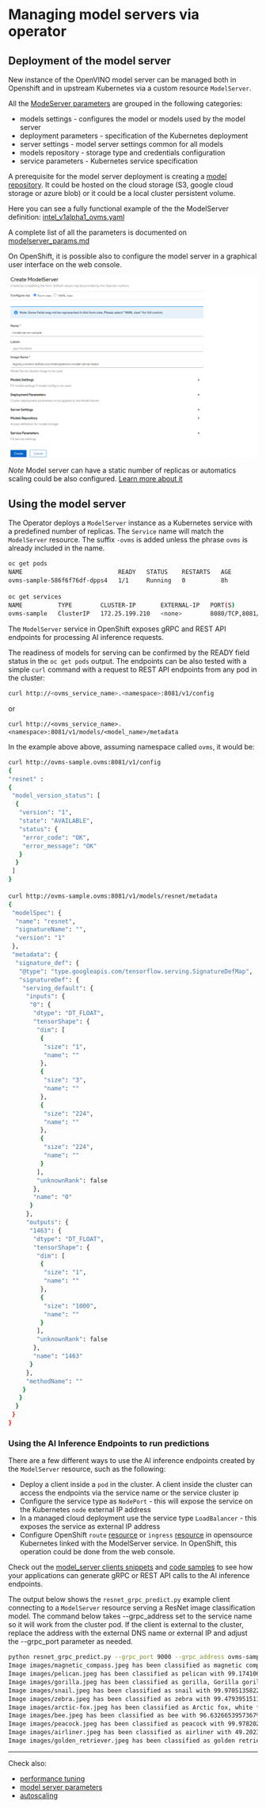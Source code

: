# Managing model servers via operator

## Deployment of the model server

New instance of the OpenVINO model server can be managed both in Openshift and in upstream Kubernetes via a custom resource `ModelServer`.

All the [ModeServer parameters](./modelserver_params.md) are grouped in the following categories:
- models settings - configures the model or models used by the model server
- deployment parameters - specification of the Kubernetes deployment
- server settings - model server settings common for all models
- models repository - storage type and credentials configuration
- service parameters - Kubernetes service specification

A prerequisite for the model server deployment is creating a [model repository](https://docs.openvino.ai/latest/ovms_docs_models_repository.html). It could be hosted on the cloud storage (S3, google cloud storage or azure blob) or it could be a local cluster persistent volume.

Here you can see a fully functional example of the the ModelServer definition: [intel_v1alpha1_ovms.yaml](../config/samples/intel_v1alpha1_ovms.yaml)

A complete list of all the parameters is documented on [modelserver_params.md](./modelserver_params.md)


On OpenShift, it is possible also to configure the model server in a graphical user interface on the web console.

![new ovms](./modelserver.png)

*Note* Model server can have a static number of replicas or automatics scaling could be also configured.
[Learn more about it](./autoscaling.md)

## Using the model server

The Operator deploys a `ModelServer` instance as a Kubernetes service with a predefined number of replicas. The `Service` name will match the `ModelServer` resource. The suffix `-ovms` is added unless the phrase `ovms` is already included in the name.

```bash
oc get pods
NAME                           READY   STATUS    RESTARTS   AGE
ovms-sample-586f6f76df-dpps4   1/1     Running   0          8h

oc get services
NAME          TYPE        CLUSTER-IP       EXTERNAL-IP   PORT(S)             AGE
ovms-sample   ClusterIP   172.25.199.210   <none>        8080/TCP,8081/TCP   8h
```

The `ModelServer` service in OpenShift exposes gRPC and REST API endpoints for processing AI inference requests.

The readiness of models for serving can be confirmed by the READY field status in the `oc get pods` output.
The endpoints can be also tested with a simple `curl` command with a request to REST API endpoints from any pod in the cluster:

```bash
curl http://<ovms_service_name>.<namespace>:8081/v1/config 
```
or
```
curl http://<ovms_service_name>.<namespace>:8081/v1/models/<model_name>/metadata
```
In the example above above, assuming namespace called `ovms`, it would be:
```bash
curl http://ovms-sample.ovms:8081/v1/config
{
"resnet" : 
{
 "model_version_status": [
  {
   "version": "1",
   "state": "AVAILABLE",
   "status": {
    "error_code": "OK",
    "error_message": "OK"
   }
  }
 ]
}

curl http://ovms-sample.ovms:8081/v1/models/resnet/metadata
{
 "modelSpec": {
  "name": "resnet",
  "signatureName": "",
  "version": "1"
 },
 "metadata": {
  "signature_def": {
   "@type": "type.googleapis.com/tensorflow.serving.SignatureDefMap",
   "signatureDef": {
    "serving_default": {
     "inputs": {
      "0": {
       "dtype": "DT_FLOAT",
       "tensorShape": {
        "dim": [
         {
          "size": "1",
          "name": ""
         },
         {
          "size": "3",
          "name": ""
         },
         {
          "size": "224",
          "name": ""
         },
         {
          "size": "224",
          "name": ""
         }
        ],
        "unknownRank": false
       },
       "name": "0"
      }
     },
     "outputs": {
      "1463": {
       "dtype": "DT_FLOAT",
       "tensorShape": {
        "dim": [
         {
          "size": "1",
          "name": ""
         },
         {
          "size": "1000",
          "name": ""
         }
        ],
        "unknownRank": false
       },
       "name": "1463"
      }
     },
     "methodName": ""
    }
   }
  }
 }
}
```

### Using the AI Inference Endpoints to run predictions
There are a few different ways to use the AI inference endpoints created by the `ModelServer` resource, such as the following: 
- Deploy a client inside a `pod` in the cluster. A client inside the cluster can access the endpoints via the service name or the service cluster ip
- Configure the service type as `NodePort` - this will expose the service on the Kubernetes `node` external IP address
- In a managed cloud deployment use the service type `LoadBalancer` - this exposes the service as external IP address
- Configure OpenShift `route` [resource](https://docs.openshift.com/container-platform/4.6/networking/routes/route-configuration.html) 
  or `ingress` [resource](https://kubernetes.io/docs/concepts/services-networking/ingress/) in opensource Kubernetes linked with the ModelServer service.
  In OpenShift, this operation could be done from the web console.
  
Check out the [model_server clients snippets](https://docs.openvino.ai/latest/ovms_docs_clients.html) and [code samples](https://github.com/openvinotoolkit/model_server/tree/main/client/python/samples) to see how your applications can generate gRPC or REST API calls to the AI inference endpoints.

The output below shows the `resnet_grpc_predict.py` example client connecting to a `ModelServer` resource serving a ResNet image classification model. The command below takes --grpc_address set to the service name so it will work from the cluster pod.
If the client is external to the cluster, replace the address with the external DNS name or external IP and adjust the --grpc_port parameter as needed.

```bash
python resnet_grpc_predict.py --grpc_port 9000 --grpc_address ovms-sample.ovms --images_dir images --model_name resnet
Image images/magnetic_compass.jpeg has been classified as magnetic compass with 99.99372959136963% confidence
Image images/pelican.jpeg has been classified as pelican with 99.17410612106323% confidence
Image images/gorilla.jpeg has been classified as gorilla, Gorilla gorilla with 98.07604551315308% confidence
Image images/snail.jpeg has been classified as snail with 99.97051358222961% confidence
Image images/zebra.jpeg has been classified as zebra with 99.4793951511383% confidence
Image images/arctic-fox.jpeg has been classified as Arctic fox, white fox, Alopex lagopus with 93.65214705467224% confidence
Image images/bee.jpeg has been classified as bee with 96.6326653957367% confidence
Image images/peacock.jpeg has been classified as peacock with 99.97820258140564% confidence
Image images/airliner.jpeg has been classified as airliner with 49.202319979667664% confidence
Image images/golden_retriever.jpeg has been classified as golden retriever with 88.68610262870789% confidence
```

***

Check also:
- [performance tuning](./recommendations.md)
- [model server parameters](./modelserver_params.md)
- [autoscaling](./autoscaling.md)